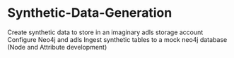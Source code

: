 # Synthetic-Data-Generation
Create synthetic data to store in an imaginary adls storage account 
Configure Neo4j and adls
Ingest synthetic tables to a mock neo4j database (Node and Attribute development)
